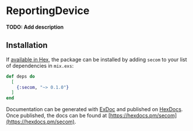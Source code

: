 # ReportingDevice

**TODO: Add description**

## Installation

If [available in Hex](https://hex.pm/docs/publish), the package can be installed
by adding `secom` to your list of dependencies in `mix.exs`:

```elixir
def deps do
  [
    {:secom, "~> 0.1.0"}
  ]
end
```

Documentation can be generated with [ExDoc](https://github.com/elixir-lang/ex_doc)
and published on [HexDocs](https://hexdocs.pm). Once published, the docs can
be found at [https://hexdocs.pm/secom](https://hexdocs.pm/secom).

